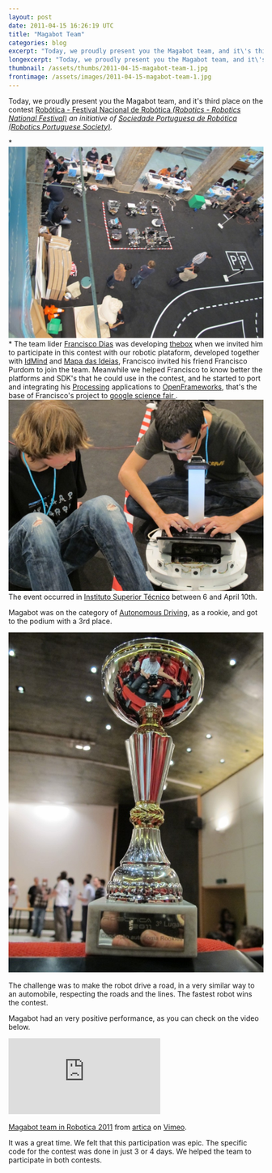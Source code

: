 ```yaml
---
layout: post
date: 2011-04-15 16:26:19 UTC
title: "Magabot Team"
categories: blog
excerpt: "Today, we proudly present you the Magabot team, and it\'s third place on the contest Robótica - Festival Nacional de Robótica (Robotics - Robotics National Festival) an initiative of Sociedade Portuguesa de Robótica (Robotics Portuguese Society)."
longexcerpt: "Today, we proudly present you the Magabot team, and it\'s third place on the contest Robótica - Festival Nacional de Robótica (Robotics - Robotics National Festival) an initiative of Sociedade Portuguesa de Robótica (Robotics Portuguese Society). The team lider Francisco Dias was developing thebox when we invited him to participate in this contest with our robotic plataform, developed together with IdMind and Mapa das Ideias, Francisco invited his friend Francisco Purdom to join the team."
thumbnail: /assets/thumbs/2011-04-15-magabot-team-1.jpg
frontimage: /assets/images/2011-04-15-magabot-team-1.jpg
---
```


Today, we proudly present you the Magabot team, and it's third place on the contest <a href="http://robotica2011.ist.utl.pt/">Robótica - Festival Nacional de Robótica </a>*<a href="http://robotica2011.ist.utl.pt/">(Robotics - Robotics National Festival)</a> *an initiative of <a href="http://www.spr.ua.pt/site/">Sociedade Portuguesa de Robótica </a>*<a href="http://www.spr.ua.pt/site/">(Robotics Portuguese Society)</a>.*

*<a href="http://www.artica.cc/blog/wp-content/uploads/2011/04/IMG_0086.jpg">![](/assets/images/2011-04-15-magabot-team-1.jpg)</a>
*
The team lider <a href="http://www.franciscodias.net/">Francisco Dias</a> was developing <a href="http://www.franciscodias.net/robots/the-box">thebox</a> when we invited him to participate in this contest with our robotic plataform, developed together with <a href="http://www.idmind.pt">IdMind</a> and <a href="http://www.mapadasideias.pt">Mapa das Ideias</a>, Francisco invited his friend Francisco Purdom to join the team. 
Meanwhile we helped Francisco to know better the platforms and SDK's that he could use in the contest, and he started to port and integrating his <a href="http://processing.org/">Processing</a> applications to <a href="http://www.openframeworks.cc/">OpenFrameworks</a>, that's the base of Francisco's project to  <a href="hhttps://sites.google.com/site/laptoponwheels/">google science fair </a>.
<a href="http://www.artica.cc/blog/wp-content/uploads/2011/04/IMG_0104.jpg">![](/assets/images/2011-04-15-magabot-team-2.jpg)</a>
The event occurred in <a href="http://www.ist.utl.pt/">Instituto Superior Técnico</a> between 6 and April 10th.

Magabot was on the category of <a href="http://robotica2011.ist.utl.pt/pt/competicoes/conducao_autonoma/">Autonomous Driving</a>, as a rookie, and got to the podium with a 3rd place.

<a href="http://www.artica.cc/blog/wp-content/uploads/2011/04/IMG_0144.jpg">![](/assets/images/2011-04-15-magabot-team-3.jpg)</a>

The challenge was to make the robot drive a road, in a very similar way to an automobile, respecting the roads and the lines. The fastest robot wins the contest.

Magabot had an very positive performance, as you can check on the video below.

<div class="video-container"><iframe src="http://player.vimeo.com/video/22397276" frameborder="0" allowfullscreen></iframe></div><p><a href="http://vimeo.com/22397276">Magabot team in Robotica 2011</a> from <a href="http://vimeo.com/articacc">artica</a> on <a href="http://vimeo.com">Vimeo</a>.</p>

It was a great time. We felt that this participation was epic. The specific code for the contest was done in just 3 or 4 days. We helped the team to participate in both contests.

